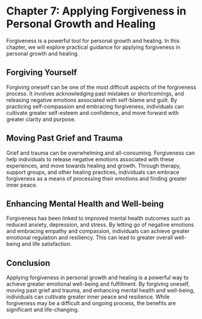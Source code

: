 Chapter 7: Applying Forgiveness in Personal Growth and Healing
==============================================================

Forgiveness is a powerful tool for personal growth and healing. In this chapter, we will explore practical guidance for applying forgiveness in personal growth and healing.

Forgiving Yourself
--------------------------------

Forgiving oneself can be one of the most difficult aspects of the forgiveness process. It involves acknowledging past mistakes or shortcomings, and releasing negative emotions associated with self-blame and guilt. By practicing self-compassion and embracing forgiveness, individuals can cultivate greater self-esteem and confidence, and move forward with greater clarity and purpose.

Moving Past Grief and Trauma
------------------------------------------

Grief and trauma can be overwhelming and all-consuming. Forgiveness can help individuals to release negative emotions associated with these experiences, and move towards healing and growth. Through therapy, support groups, and other healing practices, individuals can embrace forgiveness as a means of processing their emotions and finding greater inner peace.

Enhancing Mental Health and Well-being
----------------------------------------------------

Forgiveness has been linked to improved mental health outcomes such as reduced anxiety, depression, and stress. By letting go of negative emotions and embracing empathy and compassion, individuals can achieve greater emotional regulation and resiliency. This can lead to greater overall well-being and life satisfaction.

Conclusion
----------

Applying forgiveness in personal growth and healing is a powerful way to achieve greater emotional well-being and fulfillment. By forgiving oneself, moving past grief and trauma, and enhancing mental health and well-being, individuals can cultivate greater inner peace and resilience. While forgiveness may be a difficult and ongoing process, the benefits are significant and life-changing.
